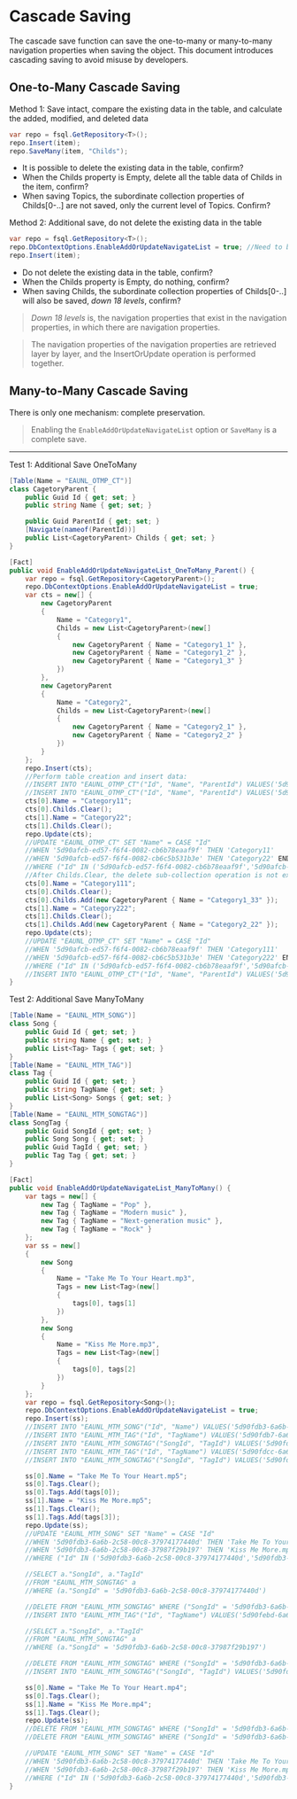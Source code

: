 # Cascade Saving

The cascade save function can save the one-to-many or many-to-many navigation properties when saving the object. This document introduces cascading saving to avoid misuse by developers.

## One-to-Many Cascade Saving

Method 1: Save intact, compare the existing data in the table, and calculate the added, modified, and deleted data

```csharp
var repo = fsql.GetRepository<T>();
repo.Insert(item);
repo.SaveMany(item, "Childs");
```

- It is possible to delete the existing data in the table, confirm?
- When the Childs property is Empty, delete all the table data of Childs in the item, confirm?
- When saving Topics, the subordinate collection properties of Childs\[0-..\] are not saved, only the current level of Topics. Confirm?

Method 2: Additional save, do not delete the existing data in the table

```csharp
var repo = fsql.GetRepository<T>();
repo.DbContextOptions.EnableAddOrUpdateNavigateList = true; //Need to be opened manually
repo.Insert(item);
```
- Do not delete the existing data in the table, confirm?
- When the Childs property is Empty, do nothing, confirm?
- When saving Childs, the subordinate collection properties of Childs\[0-..\] will also be saved, _down 18 levels_, confirm?

> _Down 18 levels_ is, the navigation properties that exist in the navigation properties, in which there are navigation properties.

> The navigation properties of the navigation properties are retrieved layer by layer, and the InsertOrUpdate operation is performed together.

## Many-to-Many Cascade Saving

There is only one mechanism: complete preservation.

> Enabling the `EnableAddOrUpdateNavigateList` option or `SaveMany` is a complete save.

---

Test 1: Additional Save OneToMany

```csharp
[Table(Name = "EAUNL_OTMP_CT")]
class CagetoryParent {
    public Guid Id { get; set; }
    public string Name { get; set; }

    public Guid ParentId { get; set; }
    [Navigate(nameof(ParentId))]
    public List<CagetoryParent> Childs { get; set; }
}

[Fact]
public void EnableAddOrUpdateNavigateList_OneToMany_Parent() {
    var repo = fsql.GetRepository<CagetoryParent>();
    repo.DbContextOptions.EnableAddOrUpdateNavigateList = true;
    var cts = new[] {
        new CagetoryParent
        {
            Name = "Category1",
            Childs = new List<CagetoryParent>(new[]
            {
                new CagetoryParent { Name = "Category1_1" },
                new CagetoryParent { Name = "Category1_2" },
                new CagetoryParent { Name = "Category1_3" }
            })
        },
        new CagetoryParent
        {
            Name = "Category2",
            Childs = new List<CagetoryParent>(new[]
            {
                new CagetoryParent { Name = "Category2_1" },
                new CagetoryParent { Name = "Category2_2" }
            })
        }
    };
    repo.Insert(cts);
    //Perform table creation and insert data:
    //INSERT INTO "EAUNL_OTMP_CT"("Id", "Name", "ParentId") VALUES('5d90afcb-ed57-f6f4-0082-cb6b78eaaf9f', 'Category1', '00000000-0000-0000-0000-000000000000'), ('5d90afcb-ed57-f6f4-0082-cb6c5b531b3e', 'Category2', '00000000-0000-0000-0000-000000000000')
    //INSERT INTO "EAUNL_OTMP_CT"("Id", "Name", "ParentId") VALUES('5d90afcb-ed57-f6f4-0082-cb6d0c1c5f1a', 'Category1_1', '5d90afcb-ed57-f6f4-0082-cb6b78eaaf9f'), ('5d90afcb-ed57-f6f4-0082-cb6e74bd8eef', 'Category1_2', '5d90afcb-ed57-f6f4-0082-cb6b78eaaf9f'), ('5d90afcb-ed57-f6f4-0082-cb6f6267cc5f', 'Category1_3', '5d90afcb-ed57-f6f4-0082-cb6b78eaaf9f'), ('5d90afcb-ed57-f6f4-0082-cb7057c41d46', 'Category2_1', '5d90afcb-ed57-f6f4-0082-cb6c5b531b3e'), ('5d90afcb-ed57-f6f4-0082-cb7156e0375e', 'Category2_2', '5d90afcb-ed57-f6f4-0082-cb6c5b531b3e')
    cts[0].Name = "Category11";
    cts[0].Childs.Clear();
    cts[1].Name = "Category22";
    cts[1].Childs.Clear();
    repo.Update(cts);
    //UPDATE "EAUNL_OTMP_CT" SET "Name" = CASE "Id" 
    //WHEN '5d90afcb-ed57-f6f4-0082-cb6b78eaaf9f' THEN 'Category11' 
    //WHEN '5d90afcb-ed57-f6f4-0082-cb6c5b531b3e' THEN 'Category22' END 
    //WHERE ("Id" IN ('5d90afcb-ed57-f6f4-0082-cb6b78eaaf9f','5d90afcb-ed57-f6f4-0082-cb6c5b531b3e'))
    //After Childs.Clear, the delete sub-collection operation is not executed, indicating that a complete comparison has not been made
    cts[0].Name = "Category111";
    cts[0].Childs.Clear();
    cts[0].Childs.Add(new CagetoryParent { Name = "Category1_33" });
    cts[1].Name = "Category222";
    cts[1].Childs.Clear();
    cts[1].Childs.Add(new CagetoryParent { Name = "Category2_22" });
    repo.Update(cts);
    //UPDATE "EAUNL_OTMP_CT" SET "Name" = CASE "Id" 
    //WHEN '5d90afcb-ed57-f6f4-0082-cb6b78eaaf9f' THEN 'Category111' 
    //WHEN '5d90afcb-ed57-f6f4-0082-cb6c5b531b3e' THEN 'Category222' END 
    //WHERE ("Id" IN ('5d90afcb-ed57-f6f4-0082-cb6b78eaaf9f','5d90afcb-ed57-f6f4-0082-cb6c5b531b3e'))
    //INSERT INTO "EAUNL_OTMP_CT"("Id", "Name", "ParentId") VALUES('5d90afe8-ed57-f6f4-0082-cb725df546ea', 'Category1_33', '5d90afcb-ed57-f6f4-0082-cb6b78eaaf9f'), ('5d90afe8-ed57-f6f4-0082-cb7338a6214c', 'Category2_22', '5d90afcb-ed57-f6f4-0082-cb6c5b531b3e')
}
```

Test 2: Additional Save ManyToMany

```csharp
[Table(Name = "EAUNL_MTM_SONG")]
class Song {
    public Guid Id { get; set; }
    public string Name { get; set; }
    public List<Tag> Tags { get; set; }
}
[Table(Name = "EAUNL_MTM_TAG")]
class Tag {
    public Guid Id { get; set; }
    public string TagName { get; set; }
    public List<Song> Songs { get; set; }
}
[Table(Name = "EAUNL_MTM_SONGTAG")]
class SongTag {
    public Guid SongId { get; set; }
    public Song Song { get; set; }
    public Guid TagId { get; set; }
    public Tag Tag { get; set; }
}

[Fact]
public void EnableAddOrUpdateNavigateList_ManyToMany() {
    var tags = new[] {
        new Tag { TagName = "Pop" },
        new Tag { TagName = "Modern music" },
        new Tag { TagName = "Next-generation music" },
        new Tag { TagName = "Rock" }
    };
    var ss = new[]
    {
        new Song
        {
            Name = "Take Me To Your Heart.mp3",
            Tags = new List<Tag>(new[]
            {
                tags[0], tags[1]
            })
        },
        new Song
        {
            Name = "Kiss Me More.mp3",
            Tags = new List<Tag>(new[]
            {
                tags[0], tags[2]
            })
        }
    };
    var repo = fsql.GetRepository<Song>();
    repo.DbContextOptions.EnableAddOrUpdateNavigateList = true;
    repo.Insert(ss);
    //INSERT INTO "EAUNL_MTM_SONG"("Id", "Name") VALUES('5d90fdb3-6a6b-2c58-00c8-37974177440d', 'Take Me To Your Heart.mp3'), ('5d90fdb3-6a6b-2c58-00c8-37987f29b197', 'Kiss Me More.mp3')
    //INSERT INTO "EAUNL_MTM_TAG"("Id", "TagName") VALUES('5d90fdb7-6a6b-2c58-00c8-37991ead4f05', 'Pop'), ('5d90fdbd-6a6b-2c58-00c8-379a0432a09c', 'Modern music')
    //INSERT INTO "EAUNL_MTM_SONGTAG"("SongId", "TagId") VALUES('5d90fdb3-6a6b-2c58-00c8-37974177440d', '5d90fdb7-6a6b-2c58-00c8-37991ead4f05'), ('5d90fdb3-6a6b-2c58-00c8-37974177440d', '5d90fdbd-6a6b-2c58-00c8-379a0432a09c')
    //INSERT INTO "EAUNL_MTM_TAG"("Id", "TagName") VALUES('5d90fdcc-6a6b-2c58-00c8-379b5af59d25', 'Next-generation music')
    //INSERT INTO "EAUNL_MTM_SONGTAG"("SongId", "TagId") VALUES('5d90fdb3-6a6b-2c58-00c8-37987f29b197', '5d90fdb7-6a6b-2c58-00c8-37991ead4f05'), ('5d90fdb3-6a6b-2c58-00c8-37987f29b197', '5d90fdcc-6a6b-2c58-00c8-379b5af59d25')

    ss[0].Name = "Take Me To Your Heart.mp5";
    ss[0].Tags.Clear();
    ss[0].Tags.Add(tags[0]);
    ss[1].Name = "Kiss Me More.mp5";
    ss[1].Tags.Clear();
    ss[1].Tags.Add(tags[3]);
    repo.Update(ss);
    //UPDATE "EAUNL_MTM_SONG" SET "Name" = CASE "Id" 
    //WHEN '5d90fdb3-6a6b-2c58-00c8-37974177440d' THEN 'Take Me To Your Heart.mp5' 
    //WHEN '5d90fdb3-6a6b-2c58-00c8-37987f29b197' THEN 'Kiss Me More.mp5' END 
    //WHERE ("Id" IN ('5d90fdb3-6a6b-2c58-00c8-37974177440d','5d90fdb3-6a6b-2c58-00c8-37987f29b197'))

    //SELECT a."SongId", a."TagId" 
    //FROM "EAUNL_MTM_SONGTAG" a 
    //WHERE (a."SongId" = '5d90fdb3-6a6b-2c58-00c8-37974177440d')

    //DELETE FROM "EAUNL_MTM_SONGTAG" WHERE ("SongId" = '5d90fdb3-6a6b-2c58-00c8-37974177440d' AND "TagId" = '5d90fdbd-6a6b-2c58-00c8-379a0432a09c')
    //INSERT INTO "EAUNL_MTM_TAG"("Id", "TagName") VALUES('5d90febd-6a6b-2c58-00c8-379c21acfc72', 'Rock')

    //SELECT a."SongId", a."TagId" 
    //FROM "EAUNL_MTM_SONGTAG" a 
    //WHERE (a."SongId" = '5d90fdb3-6a6b-2c58-00c8-37987f29b197')

    //DELETE FROM "EAUNL_MTM_SONGTAG" WHERE ("SongId" = '5d90fdb3-6a6b-2c58-00c8-37987f29b197' AND "TagId" = '5d90fdb7-6a6b-2c58-00c8-37991ead4f05' OR "SongId" = '5d90fdb3-6a6b-2c58-00c8-37987f29b197' AND "TagId" = '5d90fdcc-6a6b-2c58-00c8-379b5af59d25')
    //INSERT INTO "EAUNL_MTM_SONGTAG"("SongId", "TagId") VALUES('5d90fdb3-6a6b-2c58-00c8-37987f29b197', '5d90febd-6a6b-2c58-00c8-379c21acfc72')

    ss[0].Name = "Take Me To Your Heart.mp4";
    ss[0].Tags.Clear();
    ss[1].Name = "Kiss Me More.mp4";
    ss[1].Tags.Clear();
    repo.Update(ss);
    //DELETE FROM "EAUNL_MTM_SONGTAG" WHERE ("SongId" = '5d90fdb3-6a6b-2c58-00c8-37974177440d')
    //DELETE FROM "EAUNL_MTM_SONGTAG" WHERE ("SongId" = '5d90fdb3-6a6b-2c58-00c8-37987f29b197')

    //UPDATE "EAUNL_MTM_SONG" SET "Name" = CASE "Id" 
    //WHEN '5d90fdb3-6a6b-2c58-00c8-37974177440d' THEN 'Take Me To Your Heart.mp4' 
    //WHEN '5d90fdb3-6a6b-2c58-00c8-37987f29b197' THEN 'Kiss Me More.mp4' END 
    //WHERE ("Id" IN ('5d90fdb3-6a6b-2c58-00c8-37974177440d','5d90fdb3-6a6b-2c58-00c8-37987f29b197'))
}
```
